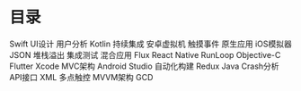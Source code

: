 # 目录
Swift
UI设计
用户分析
Kotlin
持续集成
安卓虚拟机
触摸事件
原生应用
iOS模拟器
JSON
堆栈溢出
集成测试
混合应用
Flux
React Native
RunLoop
Objective-C
Flutter
Xcode
MVC架构
Android Studio
自动化构建
Redux
Java
Crash分析
API接口
XML
多点触控
MVVM架构
GCD